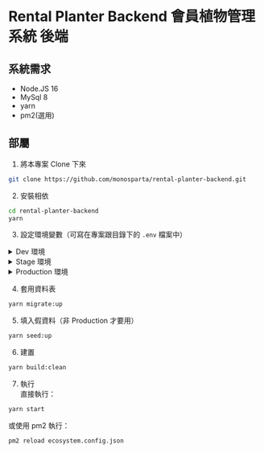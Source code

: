 # Rental Planter Backend 會員植物管理系統 後端  

## 系統需求  
- Node.JS 16  
- MySql 8  
- yarn  
- pm2(選用)  

## 部屬  

1. 將本專案 Clone 下來  
```bash
git clone https://github.com/monosparta/rental-planter-backend.git
```
2. 安裝相依  
```bash
cd rental-planter-backend
yarn
```
3. 設定環境變數（可寫在專案跟目錄下的 `.env` 檔案中）  
<details>
<summary> Dev 環境 </summary>
必要環境變數：  

```bash
# 資料庫
DEV_DB_USERNAME="" # 使用者名稱
DEV_DB_PASSWORD="" # 密碼

# Json Web Token
JWT_SECRECT=""

# MQTT
MQTT_USERNAME="" # MQTT 使用者名稱
MQTT_PASSWORD="" # MQTT 密碼

# Email Service
EMAIL_SERVICE="" # Email 服務 如： "gmail" 或 "hotmail"
EMAIL_ACCOUNT="" # Email
EMAIL_PASSWORD="" # Email 密碼（Gmail 需使用應用程式密碼）
```

選用環境變數（含預設值）：  
```bash
# 資料庫
DEV_DB_NAME="rental-planter" # 資料庫名稱
DEV_DB_HOSTNAME="127.0.0.1" # 資料庫 Host
DEV_DB_PORT=3306 # 資料庫 Port

# Express
PORT=3000
FRONT_URL="http://localhost:3000" # Email 內的前端網址，不含最後的 /

# MQTT
MQTT_HOST="localhost" # MQTT host
MQTT_PORT=1883 # MQTT port
MQTT_TOPIC="Plant/Data" # MQTT 接收資料 Topic

# WebSocket
SOCKET_TOPIC="Plant/Data" # Socker 傳送資料 Topic
SOCKET_REQ_DATA="lastData" # Socker 最後資料要求 Topic
```
</details>

<details>
<summary> Stage 環境 </summary>
必要環境變數：  

```bash
# 指定執行環境，請勿更改
NODE_ENV="stage"

# 資料庫
STAGE_DB_USERNAME="" # 使用者名稱
STAGE_DB_PASSWORD="" # 密碼

# Json Web Token
JWT_SECRECT=""

# Express
FRONT_URL="" # Email 內的前端網址，不含最後的 /

# MQTT
MQTT_USERNAME="" # MQTT 使用者名稱
MQTT_PASSWORD="" # MQTT 密碼

# Email Service
EMAIL_SERVICE="" # Email 服務 如： "gmail" 或 "hotmail"
EMAIL_ACCOUNT="" # Email
EMAIL_PASSWORD="" # Email 密碼（Gmail 需使用應用程式密碼）
```

選用環境變數（含預設值）：  
```bash
# 資料庫
STAGE_DB_NAME="rental-planter" # 資料庫名稱
STAGE_DB_HOSTNAME="127.0.0.1" # 資料庫 Host
STAGE_DB_PORT=3306 # 資料庫 Port

# Express
PORT=3000

# MQTT
MQTT_HOST="localhost" # MQTT host
MQTT_PORT=1883 # MQTT port
MQTT_TOPIC="Plant/Data" # MQTT 接收資料 Topic

# WebSocket
SOCKET_TOPIC="Plant/Data" # Socker 傳送資料 Topic
SOCKET_REQ_DATA="lastData" # Socker 最後資料要求 Topic
```
</details>

<details>
<summary> Production 環境 </summary>
必要環境變數：  

```bash
# 指定執行環境，請勿更改
NODE_ENV="production"
# 資料庫
PROD_DB_USERNAME="" # 使用者名稱
PROD_DB_PASSWORD="" # 密碼
PROD_DB_HOSTNAME="" # 資料庫 Host
PROD_DB_PORT=3306 # 資料庫 Port

# Json Web Token
JWT_SECRECT=""

# Express
FRONT_URL="" # Email 內的前端網址，不含最後的 /

# MQTT
MQTT_USERNAME="" # MQTT 使用者名稱
MQTT_PASSWORD="" # MQTT 密碼

# Email Service
EMAIL_SERVICE="" # Email 服務 如： "gmail" 或 "hotmail"
EMAIL_ACCOUNT="" # Email
EMAIL_PASSWORD="" # Email 密碼（Gmail 需使用應用程式密碼）
```

選用環境變數（含預設值）：  
```bash
# 資料庫
PROD_DB_NAME="rental-planter" # 資料庫名稱

# Express
PORT=3000

# MQTT
MQTT_HOST="localhost" # MQTT host
MQTT_PORT=1883 # MQTT port
MQTT_TOPIC="Plant/Data" # MQTT 接收資料 Topic

# WebSocket
SOCKET_TOPIC="Plant/Data" # Socker 傳送資料 Topic
SOCKET_REQ_DATA="lastData" # Socker 最後資料要求 Topic
```
</details>

4. 套用資料表  
```bash
yarn migrate:up
```
5. 填入假資料（非 Production 才要用）  
```bash
yarn seed:up
```
6. 建置  
```bash
yarn build:clean
```
7. 執行  
直接執行：  
```bash
yarn start
```
或使用 pm2 執行：  
```bash
pm2 reload ecosystem.config.json
```
